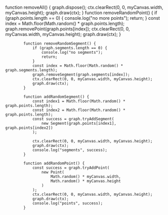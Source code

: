 function removeAll() {
graph.dispose();
ctx.clearRect(0, 0, myCanvas.width, myCanvas.height);
graph.draw(ctx);
}
function removeRandomPoint() {
if (graph.points.length == 0) {
console.log("no more points");
return;
}
const index = Math.floor(Math.random() \* graph.points.length);
graph.removePoint(graph.points[index]);
ctx.clearRect(0, 0, myCanvas.width, myCanvas.height);
graph.draw(ctx);
}

    		function removeRandomSegment() {
    			if (graph.segments.length == 0) {
    				console.log("no segments");
    				return;
    			}
    			const index = Math.floor(Math.random() * graph.segments.length);
    			graph.removeSegment(graph.segments[index]);
    			ctx.clearRect(0, 0, myCanvas.width, myCanvas.height);
    			graph.draw(ctx);
    		}

    		function addRandomSegment() {
    			const index1 = Math.floor(Math.random() * graph.points.length);
    			const index2 = Math.floor(Math.random() * graph.points.length);
    			const success = graph.tryAddSegment(
    				new Segment(graph.points[index1], graph.points[index2])
    			);

    			ctx.clearRect(0, 0, myCanvas.width, myCanvas.height);
    			graph.draw(ctx);
    			console.log("segments", success);
    		}

    		function addRandomPoint() {
    			const success = graph.tryAddPoint(
    				new Point(
    					Math.random() * myCanvas.width,
    					Math.random() * myCanvas.height
    				)
    			);
    			ctx.clearRect(0, 0, myCanvas.width, myCanvas.height);
    			graph.draw(ctx);
    			console.log("points", success);
    		}
